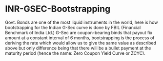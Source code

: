# INR-GSEC-Bootstrapping
Govt. Bonds are one of the most liquid instruments in the world, here is how bootstrapping for the Indian G-Sec curve is done by FBIL (Financial Benchmark of India Ltd.)
G-Sec are coupon-bearing binds that payout fix amount at a constant interval of 6 months, bootstrapping is the process of deriving the rate which would allow us to give the same value as described above but only difference being that there will be a bullet payment at the maturity period (hence the name: Zero Coupon Yield Curve or ZCYC).
